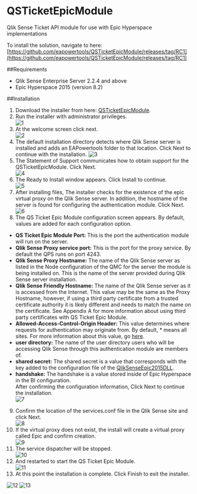 # QSTicketEpicModule
Qlik Sense Ticket API module for use with Epic Hyperspace implementations

To install the solution, navigate to here: [https://github.com/eapowertools/QSTicketEpicModule/releases/tag/RC1](https://github.com/eapowertools/QSTicketEpicModule/releases/tag/RC1)

##Requirements
- Qlik Sense Enterprise Server 2.2.4 and above
- Epic Hyperspace 2015 (version 8.2)

##Installation
1. Download the installer from here: [QSTicketEpicModule](https://github.com/eapowertools/QSTicketEpicModule/releases/tag/RC1).
2. Run the installer with administrator privileges.    
![1](./doc/img/1.png)
3. At the welcome screen click next.    
![2](./doc/img/2.png)
4. The default installation directory detects where Qlik Sense server is installed and adds an EAPowertools folder to that location.  Click Next to continue with the installation.
![3](./doc/img/3.png)
5. The Statement of Support communicates how to obtain support for the QSTicketEpicModule.  Click Next.  
![4](./doc/img/4.png)
6. The Ready to Install window appears.  Click Install to continue.  
![5](./doc/img/5.png)
7. After installing files, The installer checks for the existence of the epic virtual proxy on the Qlik Sense server.  In addition, the hostname of the server is found for configuring the authentication module.  Click Next.  
![6](./doc/img/6.png)
8. The QS Ticket Epic Module configuration screen appears.  By default, values are added for each configuration option.  
  - __QS Ticket Epic Module Port:__ This is the port the authentication module will run on the server.
  - __Qlik Sense Proxy service port:__ This is the port for the proxy service.  By default the QPS runs on port 4243.
  - __Qlik Sense Proxy Hostname:__ The name of the Qlik Sense server as listed in the Node configuration of the QMC for the server the module is being installed on.  This is the name of the server provided during Qlik Sense server installation.
  - __Qlik Sense Friendly Hostname:__ The name of the Qlik Sense server as it is accessed from the Internet.  This value may be the same as the Proxy Hostname, however, if using a third party certificate from a trusted certificate authority it is likely different and needs to match the name on the certificate.  See Appendix A for more information about using third party certificates with QS Ticket Epic Module.
  - __Allowed-Access-Control-Origin Header:__ This value determines where requests for authentication may originate from.  By default, * means all sites.  For more information about this value, go [here](https://developer.mozilla.org/en-US/docs/Web/HTTP/Access_control_CORS).
  - __user directory:__ The name of the user directory users who will be accessing Qlik Sense through this authentication module are members of.
  - __shared secret:__ The shared secret is a value that corresponds with the key added to the configuration file of the [QlikSenseEpic2015DLL](https://github.com/eapowertools/QlikSenseEpic2015DLL).
  - __handshake:__ The handshake is a value stored inside of Epic Hyperspace in the BI configuration.  
  After confirming the configuration information, Click Next to continue the installation.  
![7](./doc/img/7.png)
9. Confirm the location of the services.conf file in the Qlik Sense site and click Next.  
![8](./doc/img/8.png)
10. If the virtual proxy does not exist, the install will create a virtual proxy called Epic and confirm creation.  
![9](./doc/img/9.png)
11. The service dispatcher will be stopped.  
![10](./doc/img/10.png)
12. And restarted to start the QS Ticket Epic Module.  
![11](./doc/img/11.png)
13. At this point the installation is complete.  Click Finish to exit the installer.  


![12](./doc/img/12.png)
![13](./doc/img/13.png)
